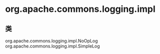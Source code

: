 # org.apache.commons.logging.impl

## 类

org.apache.commons.logging.impl.NoOpLog
org.apache.commons.logging.impl.SimpleLog





